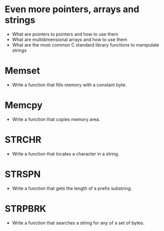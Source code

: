 # Even more pointers, arrays and strings
* What are pointers to pointers and how to use them
* What are multidimensional arrays and how to use them
* What are the most common C standard library functions to manipulate strings
# Memset
* Write a function that fills memory with a constant byte.
# Memcpy
* Write a function that copies memory area.
# STRCHR
* Write a function that locates a character in a string.
# STRSPN
* Write a function that gets the length of a prefix substring.
# STRPBRK
* Write a function that searches a string for any of a set of bytes.
